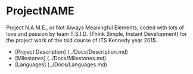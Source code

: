 # ProjectNAME
Project N.A.M.E., or Not Always Meaningful Elements, coded with lots of love and passion by team T.S.I.D. (Think Simple, Instant Development) for the project work of the tsid course of ITS Kennedy year 2015.



* [Project Description] (../Docs/Description.md)
* [Milestones] (../Docs/Milestones.md)
* [Languages] (../Docs/Languages.md)

